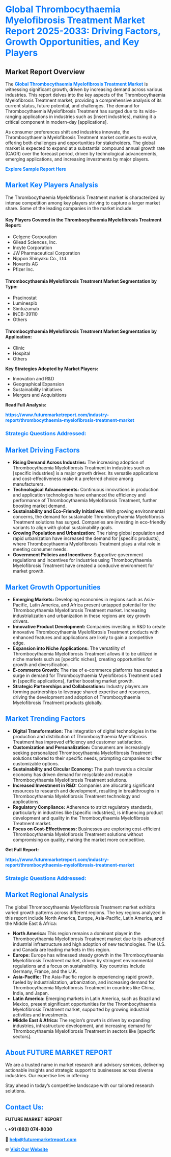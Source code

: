 <h1 style="color: #007BFF;">Global Thrombocythaemia Myelofibrosis Treatment Market Report 2025-2033: Driving Factors, Growth Opportunities, and Key Players</h1>

<section id="overview">
<h2>Market Report Overview</h2>
<p>The <a href="https://www.futuremarketreport.com/industry-report/thrombocythaemia-myelofibrosis-treatment-market" style="color: #007BFF; text-decoration: none;"><strong>Global Thrombocythaemia Myelofibrosis Treatment Market</strong></a> is witnessing significant growth, driven by increasing demand across various industries. This report delves into the key aspects of the Thrombocythaemia Myelofibrosis Treatment market, providing a comprehensive analysis of its current status, future potential, and challenges. The demand for Thrombocythaemia Myelofibrosis Treatment has surged due to its wide-ranging applications in industries such as [insert industries], making it a critical component in modern-day [applications].</p>
<p>As consumer preferences shift and industries innovate, the Thrombocythaemia Myelofibrosis Treatment market continues to evolve, offering both challenges and opportunities for stakeholders. The global market is expected to expand at a substantial compound annual growth rate (CAGR) over the forecast period, driven by technological advancements, emerging applications, and increasing investments by major players.</p>
</section>

<section id="overview">
<p><a href="https://www.futuremarketreport.com/request-sample/reportId=52860" style="color: #007BFF; text-decoration: none;"><strong>Explore Sample Report Here</strong></a></p>
</section>

<section id="key-players">
<h2 style="color: #007BFF;">Market Key Players Analysis</h2>
<p>The Thrombocythaemia Myelofibrosis Treatment market is characterized by intense competition among key players striving to capture a larger market share. Some of the leading companies in the market include:</p>
<h4>Key Players Covered in the Thrombocythaemia Myelofibrosis Treatment Report:</h4>
<ul><li>Celgene Corporation</li><li>Gilead Sciences, Inc.</li><li>Incyte Corporation</li><li>JW Pharmaceutical Corporation</li><li>Nippon Shinyaku Co., Ltd.</li><li>Novartis AG</li><li>Pfizer Inc.</li></ul>
<h4>Thrombocythaemia Myelofibrosis Treatment Market Segmentation by Type:</h4>
<ul><li>Pracinostat</li><li>Luminespib</li><li>Simtuzumab</li><li>INCB-39110</li><li>Others</li></ul>

<h4>Thrombocythaemia Myelofibrosis Treatment Market Segmentation by Application:</h4>
<ul><li>Clinic</li><li>Hospital</li><li>Others</li></ul>
<p><strong>Key Strategies Adopted by Market Players:</strong></p>
<ul>
<li>Innovation and R&D</li>
<li>Geographical Expansion</li>
<li>Sustainability Initiatives</li>
<li>Mergers and Acquisitions</li>
</ul>
</section>

<section>
<p><strong>Read Full Analysis: </strong></p><a href="https://www.futuremarketreport.com/industry-report/thrombocythaemia-myelofibrosis-treatment-market" style="color: #007BFF; text-decoration: none;"><strong>https://www.futuremarketreport.com/industry-report/thrombocythaemia-myelofibrosis-treatment-market</strong></a>
<h3 style="color: #007BFF;">Strategic Questions Addressed:</h3>
</section>

<section id="driving-factors">
<h2 style="color: #007BFF;">Market Driving Factors</h2>
<ul>
<li><strong>Rising Demand Across Industries:</strong> The increasing adoption of Thrombocythaemia Myelofibrosis Treatment in industries such as [specific industries] is a major growth driver. Its versatile applications and cost-effectiveness make it a preferred choice among manufacturers.</li>
<li><strong>Technological Advancements:</strong> Continuous innovations in production and application technologies have enhanced the efficiency and performance of Thrombocythaemia Myelofibrosis Treatment, further boosting market demand.</li>
<li><strong>Sustainability and Eco-Friendly Initiatives:</strong> With growing environmental concerns, the demand for sustainable Thrombocythaemia Myelofibrosis Treatment solutions has surged. Companies are investing in eco-friendly variants to align with global sustainability goals.</li>
<li><strong>Growing Population and Urbanization:</strong> The rising global population and rapid urbanization have increased the demand for [specific products], where Thrombocythaemia Myelofibrosis Treatment plays a vital role in meeting consumer needs.</li>
<li><strong>Government Policies and Incentives:</strong> Supportive government regulations and incentives for industries using Thrombocythaemia Myelofibrosis Treatment have created a conducive environment for market growth.</li>
</ul>
</section>

<section id="growth-opportunities">
<h2 style="color: #007BFF;">Market Growth Opportunities</h2>
<ul>
<li><strong>Emerging Markets:</strong> Developing economies in regions such as Asia-Pacific, Latin America, and Africa present untapped potential for the Thrombocythaemia Myelofibrosis Treatment market. Increasing industrialization and urbanization in these regions are key growth drivers.</li>
<li><strong>Innovative Product Development:</strong> Companies investing in R&D to create innovative Thrombocythaemia Myelofibrosis Treatment products with enhanced features and applications are likely to gain a competitive edge.</li>
<li><strong>Expansion into Niche Applications:</strong> The versatility of Thrombocythaemia Myelofibrosis Treatment allows it to be utilized in niche markets such as [specific niches], creating opportunities for growth and diversification.</li>
<li><strong>E-commerce Growth:</strong> The rise of e-commerce platforms has created a surge in demand for Thrombocythaemia Myelofibrosis Treatment used in [specific applications], further boosting market growth.</li>
<li><strong>Strategic Partnerships and Collaborations:</strong> Industry players are forming partnerships to leverage shared expertise and resources, driving the development and adoption of Thrombocythaemia Myelofibrosis Treatment products globally.</li>
</ul>
</section>

<section id="trending-factors">
<h2 style="color: #007BFF;">Market Trending Factors</h2>
<ul>
<li><strong>Digital Transformation:</strong> The integration of digital technologies in the production and distribution of Thrombocythaemia Myelofibrosis Treatment has improved efficiency and customer satisfaction.</li>
<li><strong>Customization and Personalization:</strong> Consumers are increasingly seeking personalized Thrombocythaemia Myelofibrosis Treatment solutions tailored to their specific needs, prompting companies to offer customizable options.</li>
<li><strong>Sustainability and Circular Economy:</strong> The push towards a circular economy has driven demand for recyclable and reusable Thrombocythaemia Myelofibrosis Treatment solutions.</li>
<li><strong>Increased Investment in R&D:</strong> Companies are allocating significant resources to research and development, resulting in breakthroughs in Thrombocythaemia Myelofibrosis Treatment technology and applications.</li>
<li><strong>Regulatory Compliance:</strong> Adherence to strict regulatory standards, particularly in industries like [specific industries], is influencing product development and quality in the Thrombocythaemia Myelofibrosis Treatment market.</li>
<li><strong>Focus on Cost-Effectiveness:</strong> Businesses are exploring cost-efficient Thrombocythaemia Myelofibrosis Treatment solutions without compromising on quality, making the market more competitive.</li>
</ul>
</section>

<section>
<p><strong>Get Full Report: </strong></p><a href="https://www.futuremarketreport.com/industry-report/thrombocythaemia-myelofibrosis-treatment-market" style="color: #007BFF; text-decoration: none;"><strong>https://www.futuremarketreport.com/industry-report/thrombocythaemia-myelofibrosis-treatment-market</strong></a>
<h3 style="color: #007BFF;">Strategic Questions Addressed:</h3>
</section>


<section id="regional-analysis">
<h2 style="color: #007BFF;">Market Regional Analysis</h2>
<p>The global Thrombocythaemia Myelofibrosis Treatment market exhibits varied growth patterns across different regions. The key regions analyzed in this report include North America, Europe, Asia-Pacific, Latin America, and the Middle East & Africa:</p>
<ul>
<li><strong>North America:</strong> This region remains a dominant player in the Thrombocythaemia Myelofibrosis Treatment market due to its advanced industrial infrastructure and high adoption of new technologies. The U.S. and Canada are leading markets in this region.</li>
<li><strong>Europe:</strong> Europe has witnessed steady growth in the Thrombocythaemia Myelofibrosis Treatment market, driven by stringent environmental regulations and a focus on sustainability. Key countries include Germany, France, and the U.K.</li>
<li><strong>Asia-Pacific:</strong> The Asia-Pacific region is experiencing rapid growth, fueled by industrialization, urbanization, and increasing demand for Thrombocythaemia Myelofibrosis Treatment in countries like China, India, and Japan.</li>
<li><strong>Latin America:</strong> Emerging markets in Latin America, such as Brazil and Mexico, present significant opportunities for the Thrombocythaemia Myelofibrosis Treatment market, supported by growing industrial activities and investments.</li>
<li><strong>Middle East & Africa:</strong> The region’s growth is driven by expanding industries, infrastructure development, and increasing demand for Thrombocythaemia Myelofibrosis Treatment in sectors like [specific sectors].</li>
</ul>
</section>

<footer>
<h2 style="color: #007BFF;">About FUTURE MARKET REPORT</h2>
<p>We are a trusted name in market research and advisory services, delivering actionable insights and strategic support to businesses across diverse industries. Our expertise lies in offering:</p>

<p>Stay ahead in today’s competitive landscape with our tailored research solutions.</p>

<h2 style="color: #007BFF;">Contact Us:</h2>
<p><strong>FUTURE MARKET REPORT</strong></p>
<p>📞 <strong>+91 (883) 074-8030</strong></p>
<p>📧 <strong><a href="mailto:help@futuremarketreport.com" style="color: #007BFF;">help@futuremarketreport.com</a></strong></p>
<p>🌐 <strong><a href="https://www.futuremarketreport.com/" style="color: #007BFF;">Visit Our Website</a></strong></p>
</footer>